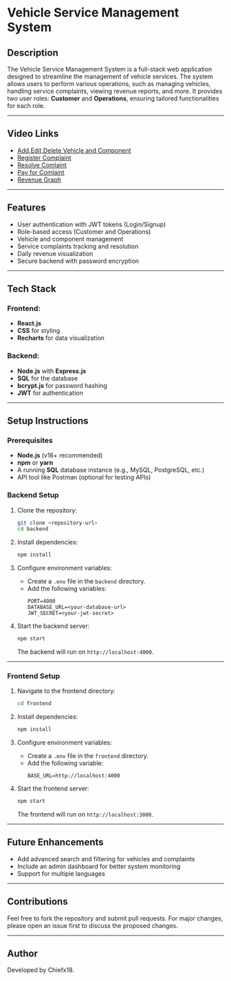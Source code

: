 # Vehicle Service Management System

## Description
The Vehicle Service Management System is a full-stack web application designed to streamline the management of vehicle services. The system allows users to perform various operations, such as managing vehicles, handling service complaints, viewing revenue reports, and more. It provides two user roles: **Customer** and **Operations**, ensuring tailored functionalities for each role.

---

## Video Links
- [Add,Edit,Delete Vehicle and Component](https://drive.google.com/file/d/1v_hC1x5BmNwNzzLO0RZcQ6jvDhAteMQ_/view?usp=drive_link)
- [Register Complaint](https://drive.google.com/file/d/1ALOb9_tY1OtaYxVje2ELaxUTTRQi7WVh/view?usp=drive_link)
- [Resolve Comlaint](https://drive.google.com/file/d/1GlDsHfCbltD7W8117ImAqrQ5A2py3gEd/view?usp=drive_link)
- [Pay for Comlaint](https://drive.google.com/file/d/1jIR1CP3H7B4s431GD0TUScrvauoJkWV6/view?usp=drive_link)
- [Revenue Graph](https://drive.google.com/file/d/11D9wc8J854Fp2sb6yBHQvO9NMkI3nNfG/view?usp=drive_link)

---

## Features
- User authentication with JWT tokens (Login/Signup)
- Role-based access (Customer and Operations)
- Vehicle and component management
- Service complaints tracking and resolution
- Daily revenue visualization
- Secure backend with password encryption
  
---

## Tech Stack

### Frontend:
- **React.js**
- **CSS** for styling
- **Recharts** for data visualization

### Backend:
- **Node.js** with **Express.js**
- **SQL** for the database
- **bcrypt.js** for password hashing
- **JWT** for authentication

---

## Setup Instructions

### Prerequisites
- **Node.js** (v16+ recommended)
- **npm** or **yarn**
- A running **SQL** database instance (e.g., MySQL, PostgreSQL, etc.)
- API tool like Postman (optional for testing APIs)

### Backend Setup
1. Clone the repository:
   ```bash
   git clone <repository-url>
   cd backend
   ```

2. Install dependencies:
   ```bash
   npm install
   ```

3. Configure environment variables:
   - Create a `.env` file in the `backend` directory.
   - Add the following variables:
     ```env
     PORT=4000
     DATABASE_URL=<your-database-url>
     JWT_SECRET=<your-jwt-secret>
     ```

4. Start the backend server:
   ```bash
   npm start
   ```
   The backend will run on `http://localhost:4000`.

---

### Frontend Setup
1. Navigate to the frontend directory:
   ```bash
   cd frontend
   ```

2. Install dependencies:
   ```bash
   npm install
   ```

3. Configure environment variables:
   - Create a `.env` file in the `frontend` directory.
   - Add the following variable:
     ```env
     BASE_URL=http://localhost:4000
     ```

4. Start the frontend server:
   ```bash
   npm start
   ```
   The frontend will run on `http://localhost:3000`.

---

## Future Enhancements
- Add advanced search and filtering for vehicles and complaints
- Include an admin dashboard for better system monitoring
- Support for multiple languages

---

## Contributions
Feel free to fork the repository and submit pull requests. For major changes, please open an issue first to discuss the proposed changes.

---

## Author
Developed by Chiefx18.

